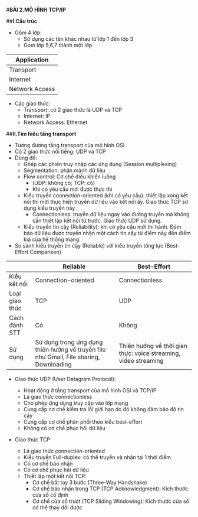 #**BÀI 2.MÔ HÌNH TCP/IP**

##**I.Cấu trúc**
- Gồm 4 lớp:
  <ul>
  <li>Sử dụng các tên khác nhau từ lớp 1 đến lớp 3
  <li>Gom lớp 5,6,7 thành một lớp
  </ul>

|Application|
|-----------|
|Transport|
|Internet|
|Network Access|

- Các giao thức: 
  <ul>
  <li>Transport: có 2 giao thức là UDP và TCP
  <li>Internet: IP
  <li>Network Access: Ethernet
  </ul>

##**II.Tìm hiểu tầng transport**
- Tương đương tầng transport của mô hình OSI
- Có 2 giao thức nổi tiếng: UDP và TCP
- Dùng để:
  <ul>
  <li>Ghép các phiên truy nhập các ứng dụng (Session multiplexing)
  <li>Segmentation: phân mảnh dữ liệu
  <li>Flow control: Cơ chế điều khiển luồng
     <ul>
     <li>(UDP: không có; TCP: có)
     <li>Khi có yêu cầu mới được thực thi
     </ul>
  <li>Kiểu truyền connection-oriented (khi có yêu cầu): thiết lập xong kết nối thì mới thực hiện truyền dữ liệu vào kết nối ấy. Giao thức TCP sử dụng kiểu truyền này
     <ul>
     <li>Connectionless: truyền dữ liệu ngay vào đường truyền mà không cần thiết lập kết nối từ trước. Giao thức UDP sử dụng.
     </ul>
  <li>Kiểu truyền tin cậy (Reliability): khi có yêu cầu mới thi hành. Đảm bảo dữ liệu được truyền nhận một cách tin cậy từ điểm này đến điểm kia của hệ thống mạng.
  </ul>
- So sánh kiểu truyền tin cậy (Reliable) với kiểu truyền tổng lực (Best-Effort Comparison)

|    |Reliable|Best-Effort|
|----|--------|-----------|
|Kiểu kết nối|Connection-oriented|Connectionless|
|Loại giao thức|TCP|UDP|
|Cách đánh STT|Có|Không|
|Sử dụng|Sử dụng trong ứng dụng thiên hướng về truyền file như Gmail, File sharing, Downloading|Thiên hướng về thời gian thực: voice streaming, video streaming|

- Giao thức UDP (User Datagram Protocol):
  <ul>
  <li>Hoạt động ở tầng transport của mô hình OSI và TCP/IP
  <li>Là giao thức connectionless
  <li>Cho phép ứng dụng truy cập vào lớp mạng
  <li>Cung cấp cơ chế kiểm tra lỗi giới hạn do đó không đảm bảo độ tin cậy
  <li>Cung cấp cơ chế phân phối theo kiểu best-effort
  <li>Không có cơ chế phục hồi dữ liệu
  </ul>

- Giao thức TCP
  <ul>
  <li>Là giao thức connection-oriented
  <li>Kiểu truyền Full-duplex: có thể truyền và nhận tại 1 thời điểm
  <li>Có cơ chế báo nhận
  <li>Có cơ chế phục hồi dữ liệu 
  <li>Thiết lập một kết nối TCP:
      <ul>
      <li>Cơ chế bắt tay 3 bước (Three-Way Handshake)
      <li>Cơ chế báo nhận trong TCP (TCP Acknowledgment): Kích thước cửa sổ cố định
      <li>Cơ chế cửa sổ trượt (TCP Sliding Windowing): Kích thước cửa sổ có thể thay đổi được
      </ul>
  </ul>

